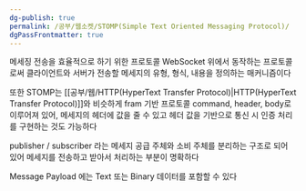 ```yaml
---
dg-publish: true
permalink: /공부/웹소켓/STOMP(Simple Text Oriented Messaging Protocol)/
dgPassFrontmatter: true
---
```


메세징 전송을 효율적으로 하기 위한 프로토콜
WebSocket 위에서 동작하는 프로토콜로써 클라이언트와 서버가 전송할 메세지의 유형, 형식, 내용을 정의하는 매커니즘이다

또한 STOMP는 [[공부/웹/HTTP(HyperText Transfer Protocol)\|HTTP(HyperText Transfer Protocol)]]와 비슷하게 fram 기반 프로토콜 command, header, body로 이루어져 있어, 메세지의 헤더에 값을 줄 수 있고 헤더 값을 기반으로 통신 시 인증 처리를 구현하는 것도 가능하다

publisher / subscriber 라는 메세지 공급 주체와 소비 주체를 분리하는 구조로 되어 있어 메세지를 전송하고 받아서 처리하는 부분이 명확하다

Message Payload 에는 Text 또는 Binary 데이터를 포함할 수 있다